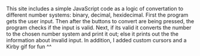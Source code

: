 This site includes a simple JavaScript code as a logic of convertation to different number systems: binary, decimal, hexidecimal. First the program gets the user input. Then after the buttons to convert are being pressed, the program checks if the input is valid. Next, if its valid it converts the number to the chosen number system and print it out; else it prints out the the information about invalid input. 
In addition, I added custom cursors and a Kirby gif for fun ^^
